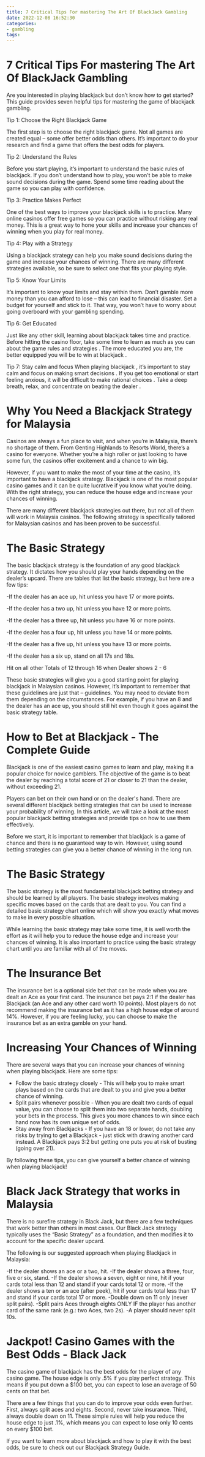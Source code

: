 ```yaml
---
title: 7 Critical Tips For mastering The Art Of BlackJack Gambling 
date: 2022-12-08 16:52:30
categories:
- gambling
tags:
---
```



# 7 Critical Tips For mastering The Art Of BlackJack Gambling 

Are you interested in playing blackjack but don’t know how to get started? This guide provides seven helpful tips for mastering the game of blackjack gambling.

Tip 1: Choose the Right Blackjack Game

The first step is to choose the right blackjack game. Not all games are created equal – some offer better odds than others. It’s important to do your research and find a game that offers the best odds for players.

Tip 2: Understand the Rules

Before you start playing, it’s important to understand the basic rules of blackjack. If you don’t understand how to play, you won’t be able to make sound decisions during the game. Spend some time reading about the game so you can play with confidence.

Tip 3: Practice Makes Perfect

One of the best ways to improve your blackjack skills is to practice. Many online casinos offer free games so you can practice without risking any real money. This is a great way to hone your skills and increase your chances of winning when you play for real money.

Tip 4: Play with a Strategy

Using a blackjack strategy can help you make sound decisions during the game and increase your chances of winning. There are many different strategies available, so be sure to select one that fits your playing style.

Tip 5: Know Your Limits

It’s important to know your limits and stay within them. Don’t gamble more money than you can afford to lose – this can lead to financial disaster. Set a budget for yourself and stick to it. That way, you won’t have to worry about going overboard with your gambling spending. 

  Tip 6: Get Educated 

 Just like any other skill, learning about blackjack takes time and practice. Before hitting the casino floor, take some time to learn as much as you can about the game rules and strategies . The more educated you are, the better equipped you will be to win at blackjack . 

  Tip 7: Stay calm and focus  When playing blackjack , it’s important to stay calm and focus on making smart decisions . If you get too emotional or start feeling anxious, it will be difficult to make rational choices . Take a deep breath, relax, and concentrate on beating the dealer .

# Why You Need a Blackjack Strategy for Malaysia 

Casinos are always a fun place to visit, and when you’re in Malaysia, there’s no shortage of them. From Genting Highlands to Resorts World, there’s a casino for everyone. Whether you’re a high roller or just looking to have some fun, the casinos offer excitement and a chance to win big.

However, if you want to make the most of your time at the casino, it’s important to have a blackjack strategy. Blackjack is one of the most popular casino games and it can be quite lucrative if you know what you’re doing. With the right strategy, you can reduce the house edge and increase your chances of winning.

There are many different blackjack strategies out there, but not all of them will work in Malaysia casinos. The following strategy is specifically tailored for Malaysian casinos and has been proven to be successful.

# The Basic Strategy 

The basic blackjack strategy is the foundation of any good blackjack strategy. It dictates how you should play your hands depending on the dealer’s upcard. There are tables that list the basic strategy, but here are a few tips:

-If the dealer has an ace up, hit unless you have 17 or more points.

-If the dealer has a two up, hit unless you have 12 or more points.

-If the dealer has a three up, hit unless you have 16 or more points.

-If the dealer has a four up, hit unless you have 14 or more points.

-If the dealer has a five up, hit unless you have 13 or more points. 

-If the dealer has a six up, stand on all 17s and 18s. 

Hit on all other Totals of 12 through 16 when Dealer shows 2 - 6 

These basic strategies will give you a good starting point for playing blackjack in Malaysian casinos. However, it’s important to remember that these guidelines are just that – guidelines. You may need to deviate from them depending on the circumstances. For example, if you have an 8 and the dealer has an ace up, you should still hit even though it goes against the basic strategy table.

#  How to Bet at Blackjack - The Complete Guide 

Blackjack is one of the easiest casino games to learn and play, making it a popular choice for novice gamblers. The objective of the game is to beat the dealer by reaching a total score of 21 or closer to 21 than the dealer, without exceeding 21.

Players can bet on their own hand or on the dealer's hand. There are several different blackjack betting strategies that can be used to increase your probability of winning. In this article, we will take a look at the most popular blackjack betting strategies and provide tips on how to use them effectively.

Before we start, it is important to remember that blackjack is a game of chance and there is no guaranteed way to win. However, using sound betting strategies can give you a better chance of winning in the long run.

# The Basic Strategy 
The basic strategy is the most fundamental blackjack betting strategy and should be learned by all players. The basic strategy involves making specific moves based on the cards that are dealt to you. You can find a detailed basic strategy chart online which will show you exactly what moves to make in every possible situation.

While learning the basic strategy may take some time, it is well worth the effort as it will help you to reduce the house edge and increase your chances of winning. It is also important to practice using the basic strategy chart until you are familiar with all of the moves.

# The Insurance Bet 
The insurance bet is a optional side bet that can be made when you are dealt an Ace as your first card. The insurance bet pays 2:1 if the dealer has Blackjack (an Ace and any other card worth 10 points). Most players do not recommend making the insurance bet as it has a high house edge of around 14%. However, if you are feeling lucky, you can choose to make the insurance bet as an extra gamble on your hand.

# Increasing Your Chances of Winning 
There are several ways that you can increase your chances of winning when playing blackjack. Here are some tips: 
- Follow the basic strategy closely - This will help you to make smart plays based on the cards that are dealt to you and give you a better chance of winning. 
- Split pairs whenever possible - When you are dealt two cards of equal value, you can choose to split them into two separate hands, doubling your bets in the process. This gives you more chances to win since each hand now has its own unique set of odds. 
- Stay away from Blackjacks - If you have an 18 or lower, do not take any risks by trying to get a Blackjack - just stick with drawing another card instead. A Blackjack pays 3:2 but getting one puts you at risk of busting (going over 21). 

By following these tips, you can give yourself a better chance of winning when playing blackjack!

#  Black Jack Strategy that works in Malaysia 

There is no surefire strategy in Black Jack, but there are a few techniques that work better than others in most cases. Our Black Jack strategy typically uses the “Basic Strategy” as a foundation, and then modifies it to account for the specific dealer upcard. 

The following is our suggested approach when playing Blackjack in Malaysia:

-If the dealer shows an ace or a two, hit.
-If the dealer shows a three, four, five or six, stand.
-If the dealer shows a seven, eight or nine, hit if your cards total less than 12 and stand if your cards total 12 or more.
-If the dealer shows a ten or an ace (after peek), hit if your cards total less than 17 and stand if your cards total 17 or more.
-Double down on 11 only (never split pairs).
-Split pairs Aces through eights ONLY IF the player has another card of the same rank (e.g.: two Aces, two 2s). 
-A player should never split 10s.

# Jackpot! Casino Games with the Best Odds - Black Jack

The casino game of blackjack has the best odds for the player of any casino game. The house edge is only .5% if you play perfect strategy. This means if you put down a $100 bet, you can expect to lose an average of 50 cents on that bet.

There are a few things that you can do to improve your odds even further. First, always split aces and eights. Second, never take insurance. Third, always double down on 11. These simple rules will help you reduce the house edge to just .1%, which means you can expect to lose only 10 cents on every $100 bet.

If you want to learn more about blackjack and how to play it with the best odds, be sure to check out our Blackjack Strategy Guide.